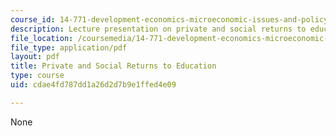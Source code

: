 ```yaml
---
course_id: 14-771-development-economics-microeconomic-issues-and-policy-models-fall-2008
description: Lecture presentation on private and social returns to education.
file_location: /coursemedia/14-771-development-economics-microeconomic-issues-and-policy-models-fall-2008/cdae4fd787dd1a26d2d7b9e1ffed4e09_lec5.pdf
file_type: application/pdf
layout: pdf
title: Private and Social Returns to Education
type: course
uid: cdae4fd787dd1a26d2d7b9e1ffed4e09

---
```

None